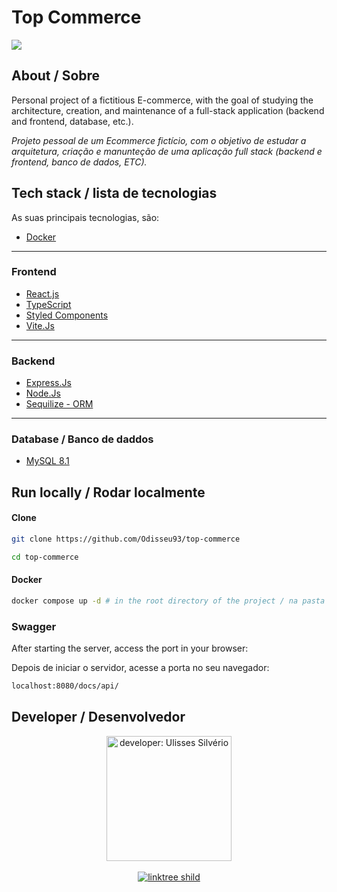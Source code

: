 # Top Commerce
![](https://img.shields.io/badge/status-em_desenvolvimento-orange)

## About / Sobre 
Personal project of a fictitious E-commerce,
with the goal of studying the architecture, creation, and maintenance of a full-stack application (backend and frontend, database, etc.).

*Projeto pessoal de um Ecommerce fictício,
com o objetivo de estudar a arquitetura, criação e manunteção de uma aplicação full stack (backend e frontend, banco de dados, ETC).*

## Tech stack / lista de tecnologias
As suas principais tecnologias, são:

- [Docker](https://docs.docker.com/)
---
### Frontend
  -  [React.js](https://react.dev/)
   - [TypeScript](https://www.typescriptlang.org/)
   - [Styled Components](https://styled-components.com/)
   - [Vite.Js](https://vitejs.dev/) 
---
### Backend 
  - [Express.Js](https://expressjs.com/pt-br/)
  - [Node.Js](https://nodejs.org/en)
  - [Sequilize - ORM](https://sequelize.org/docs/v6/getting-started/)
--- 
### Database / Banco de daddos
  - [MySQL 8.1](https://dev.mysql.com/)

## Run locally / Rodar localmente
#### Clone
```bash
git clone https://github.com/Odisseu93/top-commerce
```

```bash
cd top-commerce
```

#### Docker

```bash 
docker compose up -d # in the root directory of the project / na pasta raiz 
```

### Swagger
After starting the server, access the port in your browser:

 Depois de iniciar o servidor, acesse a porta no seu navegador:

```bash
localhost:8080/docs/api/
```


## Developer / Desenvolvedor

<div align="center">
  <img src="https://user-images.githubusercontent.com/76600539/235897309-88ab21df-d0be-4905-829c-36ab68ebc2e8.png" alt="developer: Ulisses Silvério"    width="200px" align="center"/>
</div>
<br>
<div align="center" margin="50px">
 <a href="https://linktr.ee/ulissessilverio" align="center">
  <img src="https://img.shields.io/badge/linktree-1de9b6?style=for-the-badge&logo=linktree&logoColor=white" alt="linktree shild" />
</a>
</div>




